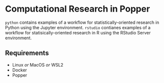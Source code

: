 # Computational Research in Popper

`python` contains examples of a workflow for statistically-oriented research in Python using the Jupyter environment. 
`rstudio` contianes examples of a workflow for statisically-oriented research in R using the RStudio Server environment.

## Requirements

- Linux *or* MacOS *or* WSL2
- Docker
- Popper 
